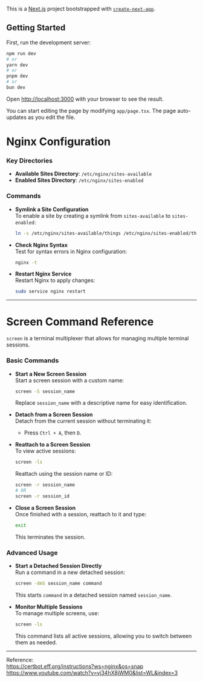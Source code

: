 This is a [Next.js](https://nextjs.org) project bootstrapped with [`create-next-app`](https://nextjs.org/docs/app/api-reference/cli/create-next-app).

## Getting Started

First, run the development server:

```bash
npm run dev
# or
yarn dev
# or
pnpm dev
# or
bun dev
```

Open [http://localhost:3000](http://localhost:3000) with your browser to see the result.

You can start editing the page by modifying `app/page.tsx`. The page auto-updates as you edit the file.


# Nginx Configuration

### Key Directories
- **Available Sites Directory**: `/etc/nginx/sites-available`
- **Enabled Sites Directory**: `/etc/nginx/sites-enabled`

### Commands

- **Symlink a Site Configuration**  
  To enable a site by creating a symlink from `sites-available` to `sites-enabled`:
  ```bash
  ln -s /etc/nginx/sites-available/things /etc/nginx/sites-enabled/things
  ```

- **Check Nginx Syntax**  
  Test for syntax errors in Nginx configuration:
  ```bash
  nginx -t
  ```

- **Restart Nginx Service**  
  Restart Nginx to apply changes:
  ```bash
  sudo service nginx restart
  ```

---

# Screen Command Reference

`screen` is a terminal multiplexer that allows for managing multiple terminal sessions.

### Basic Commands

- **Start a New Screen Session**  
  Start a screen session with a custom name:
  ```bash
  screen -S session_name
  ```
  Replace `session_name` with a descriptive name for easy identification.

- **Detach from a Screen Session**  
  Detach from the current session without terminating it:
  - Press `Ctrl + A`, then `D`.

- **Reattach to a Screen Session**  
  To view active sessions:
  ```bash
  screen -ls
  ```
  Reattach using the session name or ID:
  ```bash
  screen -r session_name
  # OR
  screen -r session_id
  ```

- **Close a Screen Session**  
  Once finished with a session, reattach to it and type:
  ```bash
  exit
  ```
  This terminates the session.

### Advanced Usage

- **Start a Detached Session Directly**  
  Run a command in a new detached session:
  ```bash
  screen -dmS session_name command
  ```
  This starts `command` in a detached session named `session_name`.

- **Monitor Multiple Sessions**  
  To manage multiple screens, use:
  ```bash
  screen -ls
  ```
  This command lists all active sessions, allowing you to switch between them as needed.

---


Reference:  
https://certbot.eff.org/instructions?ws=nginx&os=snap  
https://www.youtube.com/watch?v=vj34hX8jWM0&list=WL&index=3
